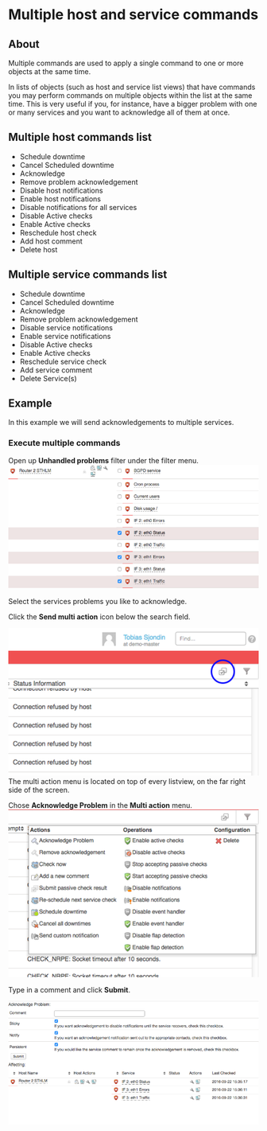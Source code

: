 # Multiple host and service commands

## About

Multiple commands are used to apply a single command to one or more objects at the same time.

In lists of objects (such as host and service list views) that have commands you may perform commands on multiple objects within the list at the same time. This is very useful if you, for instance, have a bigger problem with one or many services and you want to acknowledge all of them at once.

## Multiple host commands list

- Schedule downtime
- Cancel Scheduled downtime
- Acknowledge
- Remove problem acknowledgement
- Disable host notifications
- Enable host notifications
- Disable notifications for all services
- Disable Active checks
- Enable Active checks
- Reschedule host check
- Add host comment
- Delete host

## Multiple service commands list

- Schedule downtime
- Cancel Scheduled downtime
- Acknowledge
- Remove problem acknowledgement
- Disable service notifications
- Enable service notifications
- Disable Active checks
- Enable Active checks
- Reschedule service check
- Add service comment
- Delete Service(s)

## Example

In this example we will send acknowledgements to multiple services.

### Execute multiple commands

Open up **Unhandled problems** filter under the filter menu.
 ![](attachments/16482308/18481407.png)

Select the services problems you like to acknowledge.

Click the **Send multi action** icon below the search field.

![](attachments/16482308/18481410.png)
The multi action menu is located on top of every listview, on the far right side of the screen.

 Chose **Acknowledge Problem** in the **Multi action** menu.
 ![](attachments/16482308/18481409.png)

Type in a comment and click **Submit**.

![](attachments/16482308/18481411.png)
